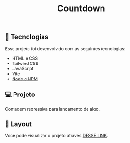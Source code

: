 <h1 align="center"> Countdown </h1>

<br>

## 🚀 Tecnologias

Esse projeto foi desenvolvido com as seguintes tecnologias:

- HTML e CSS
- Tailwind CSS
- JavaScript
- Vite
- [Node e NPM](https://nodejs.org/)

## 💻 Projeto

Contagem regressiva para lançamento de algo.

## 🔖 Layout

Você pode visualizar o projeto através [DESSE LINK](countdown-gui-13.vercel.app).
